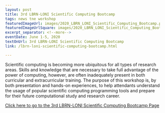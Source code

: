 ```yaml
---
layout: post
title: 3rd LBRN-LONI Scientific Computing Bootcamp
tags: news tne workshop
featuredImageUrl: images/2020_LBRN_LONI_Scientific_Computing_Bootcamp.png
featuredImageUrlSquare: images/2020_LBRN_LONI_Scientific_Computing_Bootcamp.png
excerpt_separator: <!--more-->
eventDate: June 1-5, 2020
textOnUrl: 3rd LBRN-LONI Scientific Computing Bootcamp
link: /lbrn-loni-scientific-computing-bootcamp.html

---
```

<p>Scientific computing is becoming more ubiquitous for all types of research areas. Skills and knowledge that are necessary to take full advantage of the power of computing, however, are often inadequately present in both curricular and extracurricular training. <!--more-->The purpose of this workshop is, by both presentation and hands-on experiences, to help attendants understand the usage of popular scientific computing programming tools and prepare for their future computational study and research career.</p>
  <a class="button" href="{{ "https://lbrn.lsu.edu/lbrn-loni-scientific-computing-bootcamp.html" | relative_url }}">Click here to go to the 3rd LBRN-LONI Scientific Computing Bootcamp Page</a>
